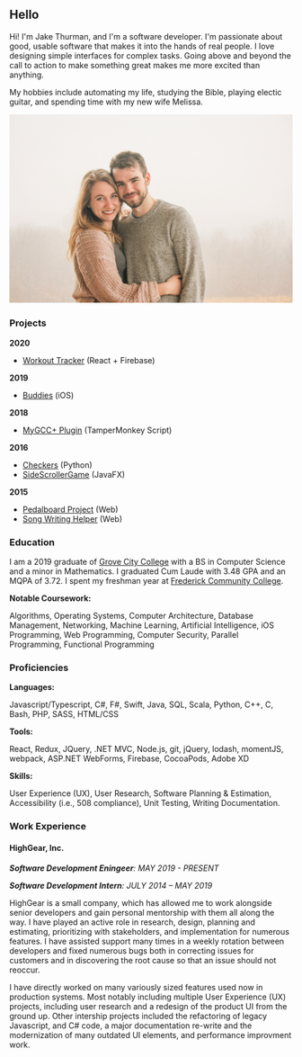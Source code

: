 ## Hello

Hi! I'm Jake Thurman, and I'm a software developer.
I'm passionate about good, usable software that makes it into the hands of real people.
I love designing simple interfaces for complex tasks.
Going above and beyond the call to action to make something great makes me more excited than anything. 

My hobbies include automating my life, studying the Bible, playing electic guitar, and spending time with my new wife Melissa.

![Photo of Jake and Melissa](./images/withmelissa.jpg)


### Projects

<div class="grid-children" data-markdown="1">

<div data-markdown="1">

**2020**

- [Workout Tracker](./site/workoutTracker.html) (React + Firebase)

</div>
<div data-markdown="1">

**2019**

- [Buddies](./site/buddiesIOSProject.html) (iOS)

</div>
<div data-markdown="1">

**2018**

- [MyGCC+ Plugin](./site/mygccPlusProject.html) (TamperMonkey Script)

</div>
<div data-markdown="1">

**2016**

- [Checkers](./site/checkersProject.html) (Python)
- [SideScrollerGame](./site/sideScrollerGame.html) (JavaFX)

</div>
<div data-markdown="1">

**2015**

- [Pedalboard Project](./site/pedalboardProject.html) (Web)
- [Song Writing Helper](./site/rhymerProject.html) (Web)

</div>
</div>

### Education

I am a 2019 graduate of [Grove City College](http://www.gcc.edu) with a BS in Computer Science and a minor in Mathematics. 
I graduated Cum Laude with 3.48 GPA and an MQPA of 3.72.
I spent my freshman year at [Frederick Community College](https://www.frederick.edu).

**Notable Coursework:**

Algorithms, Operating Systems, Computer Architecture, 
Database Management, Networking, Machine Learning, 
Artificial Intelligence, iOS Programming, Web Programming, 
Computer Security, Parallel Programming, Functional Programming

### Proficiencies

**Languages:**

Javascript/Typescript, C#, F#, Swift, Java, SQL,
Scala, Python, C++, C, Bash, PHP, SASS,
HTML/CSS

**Tools:**

React, Redux, JQuery, .NET MVC, Node.js, git,
jQuery, lodash, momentJS, webpack, ASP.NET
WebForms, Firebase, CocoaPods, Adobe XD

**Skills:**

User Experience (UX), User Research, Software
Planning & Estimation, Accessibility (i.e., 508
compliance), Unit Testing, Writing
Documentation.


### Work Experience

#### HighGear, Inc.

_**Software Development Eningeer**: MAY 2019 - PRESENT_

_**Software Development Intern**: JULY 2014 – MAY 2019_

HighGear is a small company, which has allowed me to work alongside senior developers and gain personal mentorship with them all along the way.
I have played an active role in research, design, planning and estimating, prioritizing with stakeholders, and implementation for numerous features.
I have assisted support many times in a weekly rotation between developers and fixed numerous bugs both in correcting issues for customers and in discovering the root cause so that an issue should not reoccur. 

I have directly worked on many variously sized features used now in production systems. Most notably including multiple User Experience (UX) projects, including user research and a redesign of the product UI from the ground up. Other intership projects included the refactoring of legacy Javascript, and C# code, a major documentation re-write and the modernization of many outdated UI elements, and performance improvment work.


